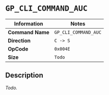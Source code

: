 # `GP_CLI_COMMAND_AUC`

| Information               | Notes |
|---                        |---    |
| **Command Name**          | `GP_CLI_COMMAND_AUC` |
| **Direction**             | `C -> S` |
| **OpCode**                | `0x004E` |
| **Size**                  | `Todo` |

## Description

_Todo._
